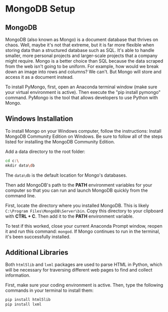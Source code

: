 # MongoDB Setup

## MongoDB
MongoDB (also known as Mongo) is a document database that thrives on chaos. Well, maybe it's not that extreme, but it is far more flexible when storing data than a structured database such as SQL. It's able to handle smaller, more personal projects and larger-scale projects that a company might require. Mongo is a better choice than SQL because the data scraped from the web isn't going to be uniform. For example, how would we break down an image into rows and columns? We can't. But Mongo will store and access it as a document instead.

To install PyMongo, first, open an Anaconda terminal window (make sure your virtual environment is active). Then execute the "pip install pymongo" command. PyMongo is the tool that allows developers to use Python with Mongo.

## Windows Installation
To install Mongo on your Windows computer, follow the instructions: Install MongoDB Community Edition on Windows.  Be sure to follow all of the steps listed for installing the MongoDB Community Edition.

Add a data directory to the root folder:

```bash
cd c:\
mkdir data\db
```

The `data\db`  is the default location for Mongo's databases. 

Then add MongoDB's path to the **PATH** environment variables for your computer so that you can run and launch MongoDB quickly from the command line.

First, locate the directory where you installed MongoDB. This is likely `C:\Program Files\MongoDB\Server\bin`. Copy this directory to your clipboard with **CTRL + C**. Then add it to the **PATH** environment variable.

To test if this worked, close your current Anaconda Prompt window, reopen it and run this command: `mongod`. If Mongo continues to run in the terminal, it's been successfully installed.

## Additional Libraries
Both `html5lib` and `lxml` packages are used to parse HTML in Python, which will be necessary for traversing different web pages to find and collect information.

First, make sure your coding environment is active. Then, type the following commands in your terminal to install them:

```bash
pip install html5lib
pip install lxml
```
